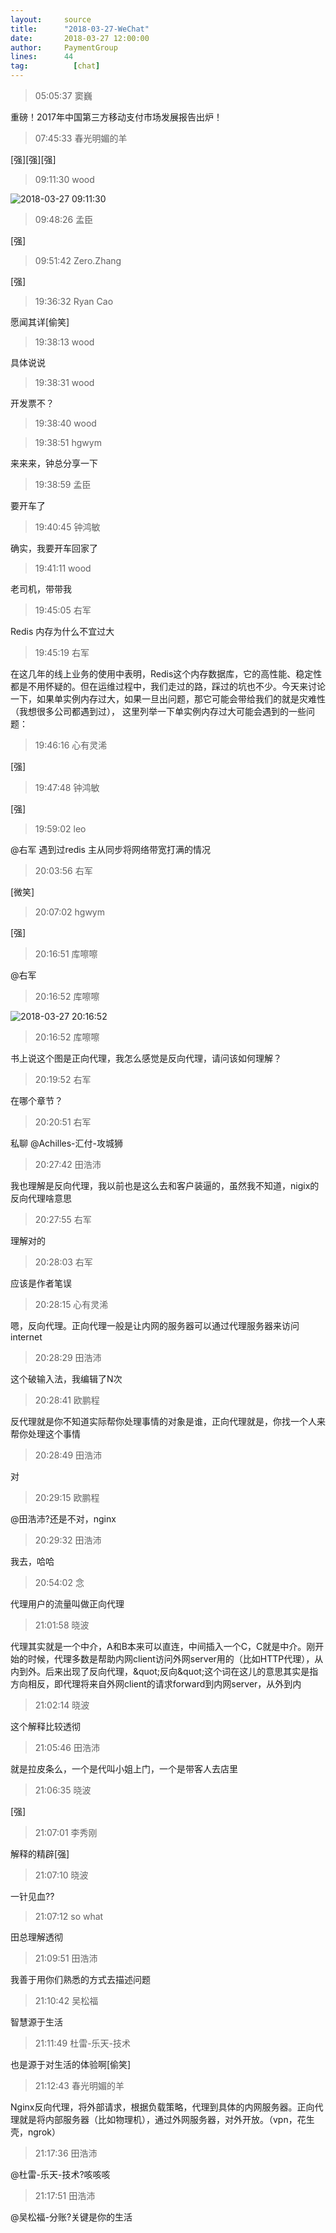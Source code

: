 ```yaml
---
layout:     source 
title:      "2018-03-27-WeChat"
date:       2018-03-27 12:00:00
author:     PaymentGroup
lines:      44 
tag:		  [chat]
---
```

> 05:05:37  窦巍  
   
重磅！2017年中国第三方移动支付市场发展报告出炉！  
   
> 07:45:33  春光明媚的羊  
   
[强][强][强]  
   
> 09:11:30  wood  
   
![2018-03-27 09:11:30](http://static.cocolian.cn/img/201803/20180327_091130.png) 
   
> 09:48:26  孟臣  
   
[强]  
   
> 09:51:42  Zero.Zhang  
   
[强]  
   
> 19:36:32  Ryan Cao  
   
愿闻其详[偷笑]  
   
> 19:38:13  wood  
   
具体说说  
   
> 19:38:31  wood  
   
开发票不？  
   
> 19:38:40  wood  
   
  
   
> 19:38:51  hgwym  
   
来来来，钟总分享一下  
   
> 19:38:59  孟臣  
   
要开车了  
   
> 19:40:45  钟鸿敏  
   
确实，我要开车回家了  
   
> 19:41:11  wood  
   
老司机，带带我  
   
> 19:45:05  右军  
   
Redis 内存为什么不宜过大  
   
> 19:45:19  右军  
   
在这几年的线上业务的使用中表明，Redis这个内存数据库，它的高性能、稳定性都是不用怀疑的。但在运维过程中，我们走过的路，踩过的坑也不少。今天来讨论一下，如果单实例内存过大，如果一旦出问题，那它可能会带给我们的就是灾难性（我想很多公司都遇到过）， 这里列举一下单实例内存过大可能会遇到的一些问题：  
   
> 19:46:16  心有灵浠  
   
[强]  
   
> 19:47:48  钟鸿敏  
   
[强]  
   
> 19:59:02  leo  
   
@右军 遇到过redis 主从同步将网络带宽打满的情况  
   
> 20:03:56  右军  
   
[微笑]  
   
> 20:07:02  hgwym  
   
[强]  
   
> 20:16:51  库嚓嚓  
   
@右军     
   
> 20:16:52  库嚓嚓  
   
![2018-03-27 20:16:52](http://static.cocolian.cn/img/201803/20180327_201652.png) 
   
> 20:16:52  库嚓嚓  
   
书上说这个图是正向代理，我怎么感觉是反向代理，请问该如何理解？  
   
> 20:19:52  右军  
   
在哪个章节？  
   
> 20:20:51  右军  
   
私聊  @Achilles-汇付-攻城狮   
   
> 20:27:42  田浩沛  
   
我也理解是反向代理，我以前也是这么去和客户装逼的，虽然我不知道，nigix的反向代理啥意思  
   
> 20:27:55  右军  
   
理解对的  
   
> 20:28:03  右军  
   
应该是作者笔误  
   
> 20:28:15  心有灵浠  
   
嗯，反向代理。正向代理一般是让内网的服务器可以通过代理服务器来访问internet  
   
> 20:28:29  田浩沛  
   
这个破输入法，我编辑了N次  
   
> 20:28:41  欧鹏程  
   
反代理就是你不知道实际帮你处理事情的对象是谁，正向代理就是，你找一个人来帮你处理这个事情  
   
> 20:28:49  田浩沛  
   
对  
   
> 20:29:15  欧鹏程  
   
@田浩沛?还是不对，nginx  
   
> 20:29:32  田浩沛  
   
我去，哈哈  
   
> 20:54:02  念  
   
代理用户的流量叫做正向代理  
   
> 21:01:58  晓波  
   
代理其实就是一个中介，A和B本来可以直连，中间插入一个C，C就是中介。刚开始的时候，代理多数是帮助内网client访问外网server用的（比如HTTP代理），从内到外。后来出现了反向代理，&amp;quot;反向&amp;quot;这个词在这儿的意思其实是指方向相反，即代理将来自外网client的请求forward到内网server，从外到内  
   
> 21:02:14  晓波  
   
这个解释比较透彻  
   
> 21:05:46  田浩沛  
   
就是拉皮条么，一个是代叫小姐上门，一个是带客人去店里  
   
> 21:06:35  晓波  
   
[强]  
   
> 21:07:01  李秀刚  
   
解释的精辟[强]  
   
> 21:07:10  晓波  
   
一针见血??  
   
> 21:07:12  so what   
   
田总理解透彻  
   
> 21:09:51  田浩沛  
   
我善于用你们熟悉的方式去描述问题  
   
> 21:10:42  吴松福  
   
智慧源于生活  
   
> 21:11:49  杜雷-乐天-技术  
   
也是源于对生活的体验啊[偷笑]  
   
> 21:12:43  春光明媚的羊  
   
Nginx反向代理，将外部请求，根据负载策略，代理到具体的内网服务器。正向代理就是将内部服务器（比如物理机），通过外网服务器，对外开放。（vpn，花生壳，ngrok）  
   
> 21:17:36  田浩沛  
   
@杜雷-乐天-技术?咳咳咳  
   
> 21:17:51  田浩沛  
   
@吴松福-分账?关键是你的生活  
   
